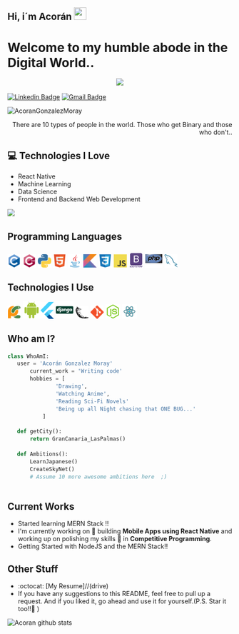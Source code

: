 ## Hi, i´m Acorán <img src="https://media.giphy.com/media/hvRJCLFzcasrR4ia7z/giphy.gif" width="28px" height="28px">

<h1>Welcome to my humble abode in the Digital World..</h1> 

<div align="center">
	<img src="https://media.giphy.com/media/3o72F7RrTPW6jymXew/giphy.gif">
	<!--<img src="https://github-readme-stats.vercel.app/api/top-langs/?username=AcoranGonzalezMoray">-->
</div>

[![Linkedin Badge](https://img.shields.io/badge/-AcoranGonzalez-blue?style=flat-square&logo=Linkedin&logoColor=white&link=https://www.linkedin.com/in/acorán-gonzález-moray)](https://www.linkedin.com/in/acorán-gonzález-moray)  [![Gmail Badge](https://img.shields.io/badge/-acoranlol14@gmail.com-c14438?style=flat-square&logo=Gmail&logoColor=white&link=mailto:acoranlol14@gmail.com)](mailto:acoranlol4@gmail.com) 

<p align="left"> <img src="https://komarev.com/ghpvc/?username=AcoranGonzalezMoray" alt="AcoranGonzalezMoray" /> </p>

<div style="text-align: right">There are 10 types of people in the world. Those who get Binary and those who don't.. </div>

## :computer: Technologies I Love
* React Native
* Machine Learning
* Data Science
* Frontend and Backend Web Development

<img src="https://github-readme-stats.vercel.app/api/top-langs?username=AcoranGonzalezMoray&layout=compact"/>

## Programming Languages
<img src = 'https://github.com/AcoranGonzalezMoray/AcoranGonzalezMoray/blob/main/images/c-original.svg' width='30'/> <img src = 'https://github.com/AcoranGonzalezMoray/AcoranGonzalezMoray/blob/main/images/cpp.svg' width='30'/> <img src = 'https://github.com/AcoranGonzalezMoray/AcoranGonzalezMoray/blob/main/images/python2.png' height='30'/>  <img src = 'https://github.com/AcoranGonzalezMoray/AcoranGonzalezMoray/blob/main/images/html.svg' width='30'/> <img src='https://github.com/AcoranGonzalezMoray/AcoranGonzalezMoray/blob/main/images/java.svg' width='30'/> <img src = 'https://github.com/AcoranGonzalezMoray/AcoranGonzalezMoray/blob/main/images/kotlin.svg' width='30'/> <img src = 'https://github.com/AcoranGonzalezMoray/AcoranGonzalezMoray/blob/main/images/css.svg' width='30'/> <img src = 'https://github.com/AcoranGonzalezMoray/AcoranGonzalezMoray/blob/main/images/js.svg' width='30'/> <img src = 'https://github.com/AcoranGonzalezMoray/AcoranGonzalezMoray/blob/main/images/bootstrap.svg' width='33'/> <img src = 'https://github.com/AcoranGonzalezMoray/AcoranGonzalezMoray/blob/main/images/php.svg' width='40'/>
 <img src = 'https://github.com/AcoranGonzalezMoray/AcoranGonzalezMoray/blob/main/images/sql.svg' width='30'/> 
 
 ## Technologies I Use
 <img src = 'https://github.com/AcoranGonzalezMoray/AcoranGonzalezMoray/blob/main/images/pycharm.svg' width='30'/>  <img src = 'https://github.com/AcoranGonzalezMoray/AcoranGonzalezMoray/blob/main/images/android.svg' height='40'/><img src = 'https://github.com/AcoranGonzalezMoray/AcoranGonzalezMoray/blob/main/images/flutter-logo.svg' width='30'/> <img src = 'https://github.com/AcoranGonzalezMoray/AcoranGonzalezMoray/blob/main/images/django.svg' height='40'/> <img src = 'https://github.com/AcoranGonzalezMoray/AcoranGonzalezMoray/blob/main/images/flask.png' width='30'/> <img src = 'https://github.com/AcoranGonzalezMoray/AcoranGonzalezMoray/blob/main/images/git.svg' width='30'/> <img src = 'https://github.com/AcoranGonzalezMoray/AcoranGonzalezMoray/blob/main/images/nodejs.svg' width='33'/> <img src = 'https://github.com/AcoranGonzalezMoray/AcoranGonzalezMoray/blob/main/images/react.svg' width='33'/>
 
 ## Who am I?
 ```python
 class WhoAmI:
 	user = 'Acorán Gonzalez Moray'
		current_work = 'Writing code'
		hobbies = [
				'Drawing',
				'Watching Anime',
				'Reading Sci-Fi Novels'
				'Being up all Night chasing that ONE BUG...'
			]
	
	def getCity():
		return GranCanaria_LasPalmas()
	 
	def Ambitions():
		LearnJapanese()
		CreateSkyNet()
		# Assume 10 more awesome ambitions here  ;)
	
 ```
 
## Current Works
 * Started learning MERN Stack !!
 * I'm currently working on 🔭 building **Mobile Apps using React Native** and working up on polishing my skills 🌱 in **Competitive Programming**.
 * Getting Started with NodeJS and the MERN Stack!!
 
## Other Stuff
  - :octocat: [My Resume]//(drive)
  - If you have any suggestions to this README, feel free to pull up a request. And if you liked it, go ahead and use it for yourself.(P.S. Star it too!!:grimacing: )

![Acoran github stats](https://github-readme-stats.vercel.app/api?username=AcoranGonzalezMoray&show_icons=true)
 
 
